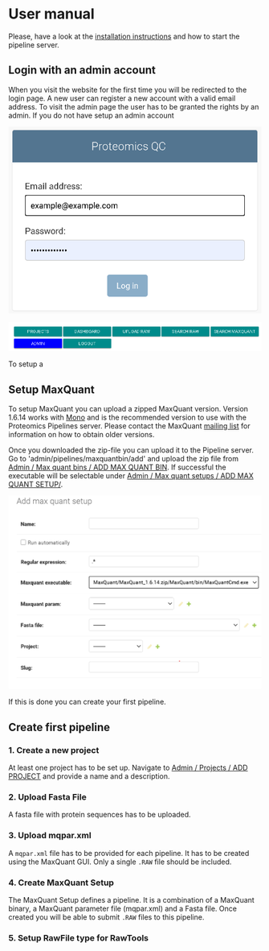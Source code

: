 # User manual

Please, have a look at the [installation instructions](installation.md) and how to start the pipeline server.


## Login with an admin account

When you visit the website for the first time you will be redirected to the login page.
A new user can register a new account with a valid email address. To visit the 
admin page the user has to be granted the rights by an admin. If you do not have setup
an admin account

![](img/login.png)


![](img/admin-click-on-admin.png)

To setup a 


## Setup MaxQuant

To setup MaxQuant you can upload a zipped MaxQuant version. 
Version 1.6.14 works with [Mono](https://www.mono-project.com/docs/about-mono/) and is the recommended version to use with the Proteomics Pipelines server.
Please contact the MaxQuant [mailing list](https://groups.google.com/u/1/g/maxquant-list/c/X94RkHSoEYo/m/LuYDKHskDwAJ) for information on how to obtain older versions. 

Once you downloaded the zip-file you can upload it to the Pipeline server. Go to 'admin/pipelines/maxquantbin/add' and upload the zip file from 
[Admin / Max quant bins / ADD MAX QUANT BIN](http://localhost:8000/admin/pipelines/maxquantbin/add/). If successful the executable will be selectable under [Admin / Max quant setups / ADD MAX QUANT SETUP/](http://localhost:8000/admin/pipelines/maxquantsetup/add/).

![](img/select-maxquant-bin.png)

If this is done you can create your first pipeline. 

## Create first pipeline

### 1. Create a new project
At least one project has to be set up. Navigate to [Admin / Projects / ADD PROJECT](http://localhost:8000/admin/pipelines/project/) and provide 
a name and a description. 


### 2. Upload Fasta File

A fasta file with protein sequences has to be uploaded. 

### 3. Upload mqpar.xml

A `mqpar.xml` file has to be provided for each pipeline. It has to be created using the MaxQuant GUI. Only a single `.RAW` file should be included.

### 4. Create MaxQuant Setup

The MaxQuant Setup defines a pipeline. It is a combination of a MaxQuant binary, a MaxQuant parameter file (mqpar.xml) and a Fasta file. 
Once created you will be able to submit `.RAW` files to this pipeline. 

### 5. Setup RawFile type for RawTools















